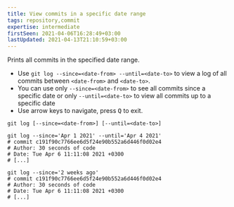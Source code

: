 ```yaml
---
title: View commits in a specific date range
tags: repository,commit
expertise: intermediate
firstSeen: 2021-04-06T16:28:49+03:00
lastUpdated: 2021-04-13T21:10:59+03:00
---
```


Prints all commits in the specified date range.

- Use `git log --since=<date-from> --until=<date-to>` to view a log of all commits between `<date-from>` and `<date-to>`.
- You can use only `--since=<date-from>` to see all commits since a specific date or only `--until=<date-to>` to view all commits up to a specific date
- Use arrow keys to navigate, press <kbd>Q</kbd> to exit.

```shell
git log [--since=<date-from>] [--until=<date-to>]
```

```shell
git log --since='Apr 1 2021' --until='Apr 4 2021'
# commit c191f90c7766ee6d5f24e90b552a6d446f0d02e4
# Author: 30 seconds of code
# Date: Tue Apr 6 11:11:08 2021 +0300
# [...]

git log --since='2 weeks ago'
# commit c191f90c7766ee6d5f24e90b552a6d446f0d02e4
# Author: 30 seconds of code
# Date: Tue Apr 6 11:11:08 2021 +0300
# [...]
```
